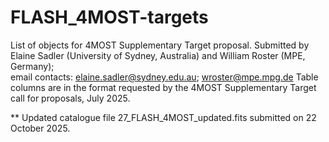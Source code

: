 # FLASH_4MOST-targets
List of objects for 4MOST Supplementary Target proposal. 
Submitted by Elaine Sadler (University of Sydney, Australia) and William Roster (MPE, Germany);  
email contacts: elaine.sadler@sydney.edu.au; wroster@mpe.mpg.de 
Table columns are in the format requested by the 4MOST Supplementary Target call for proposals, July 2025.

** Updated catalogue file 27_FLASH_4MOST_updated.fits submitted on 22 October 2025. 
